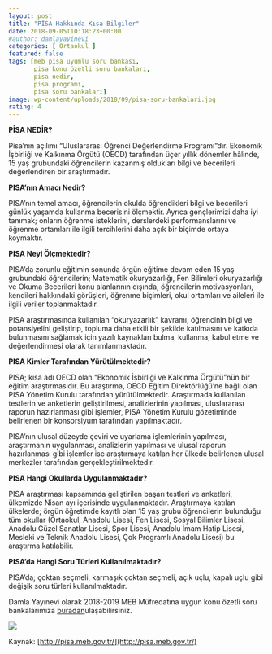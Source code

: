 ```yaml
---
layout: post
title: "PİSA Hakkında Kısa Bilgiler"
date: 2018-09-05T10:18:23+00:00
#author: damlayayinevi
categories: [ Ortaokul ]
featured: false
tags: [meb pisa uyumlu soru bankası,
       pisa konu özetli soru bankaları,
       pisa nedir,
       pisa programı,
       pisa soru bankaları]
image: wp-content/uploads/2018/09/pisa-soru-bankalari.jpg
rating: 4
---
```

**PİSA NEDİR?**

Pisa’nın açılımı “Uluslararası Öğrenci Değerlendirme Programı”dır. Ekonomik İşbirliği ve Kalkınma Örgütü (OECD) tarafından üçer yıllık dönemler hâlinde, 15 yaş grubundaki öğrencilerin kazanmış oldukları bilgi ve becerileri değerlendiren bir araştırmadır.

**PISA’nın Amacı Nedir?**

PISA’nın temel amacı, öğrencilerin okulda öğrendikleri bilgi ve becerileri günlük yaşamda kullanma becerisini ölçmektir. Ayrıca gençlerimizi daha iyi tanımak; onların öğrenme isteklerini, derslerdeki performanslarını ve öğrenme ortamları ile ilgili tercihlerini daha açık bir biçimde ortaya koymaktır.

**PISA Neyi Ölçmektedir?**

PISA’da zorunlu eğitimin sonunda örgün eğitime devam eden 15 yaş grubundaki öğrencilerin; Matematik okuryazarlığı, Fen Bilimleri okuryazarlığı ve Okuma Becerileri konu alanlarının dışında, öğrencilerin motivasyonları, kendileri hakkındaki görüşleri, öğrenme biçimleri, okul ortamları ve aileleri ile ilgili veriler toplanmaktadır.

PISA araştırmasında kullanılan “okuryazarlık” kavramı, öğrencinin bilgi ve potansiyelini geliştirip, topluma daha etkili bir şekilde katılmasını ve katkıda bulunmasını sağlamak için yazılı kaynakları bulma, kullanma, kabul etme ve değerlendirmesi olarak tanımlanmaktadır.

**PISA Kimler Tarafından Yürütülmektedir?**

PISA; kısa adı OECD olan “Ekonomik İşbirliği ve Kalkınma Örgütü”nün bir eğitim araştırmasıdır. Bu araştırma, OECD Eğitim Direktörlüğü’ne bağlı olan PISA Yönetim Kurulu tarafından yürütülmektedir. Araştırmada kullanılan testlerin ve anketlerin geliştirilmesi, analizlerinin yapılması, uluslararası raporun hazırlanması gibi işlemler, PISA Yönetim Kurulu gözetiminde belirlenen bir konsorsiyum tarafından yapılmaktadır.

PISA’nın ulusal düzeyde çeviri ve uyarlama işlemlerinin yapılması, araştırmanın uygulanması, analizlerin yapılması ve ulusal raporun hazırlanması gibi işlemler ise araştırmaya katılan her ülkede belirlenen ulusal merkezler tarafından gerçekleştirilmektedir.

**PISA Hangi Okullarda Uygulanmaktadır?**

PISA araştırması kapsamında geliştirilen başarı testleri ve anketleri, ülkemizde Nisan ayı içerisinde uygulanmaktadır. Araştırmaya katılan ülkelerde; örgün öğretimde kayıtlı olan 15 yaş grubu öğrencilerin bulunduğu tüm okullar (Ortaokul, Anadolu Lisesi, Fen Lisesi, Sosyal Bilimler Lisesi, Anadolu Güzel Sanatlar Lisesi, Spor Lisesi, Anadolu İmam Hatip Lisesi, Mesleki ve Teknik Anadolu Lisesi, Çok Programlı Anadolu Lisesi) bu araştırma katılabilir.

**PISA’da Hangi Soru Türleri Kullanılmaktadır?**

PISA’da; çoktan seçmeli, karmaşık çoktan seçmeli, açık uçlu, kapalı uçlu gibi değişik soru türleri kullanılmaktadır.

Damla Yayınevi olarak 2018-2019 MEB Müfredatına uygun konu özetli soru bankalarımıza  [buradan](https://www.damlayayinevi.com.tr/catalogsearch/result/index/?cat=&infinite=true&&q=PiSA+SORU+BANKAS%C4%B0)ulaşabilirsiniz.

<a href="https://www.damlayayinevi.com.tr/catalogsearch/result/index/?cat=&infinite=true&&q=PiSA+SORU+BANKAS%C4%B0" target="_blank"><img src="wp-content/uploads/2018/09/Pisa-Soru-Bankasi.jpg" ></a>

Kaynak: [http://pisa.meb.gov.tr/](http://pisa.meb.gov.tr/)